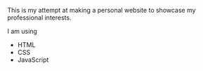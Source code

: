 This is my attempt at making a personal website to showcase my professional interests.

I am using
- HTML 
- CSS
- JavaScript
